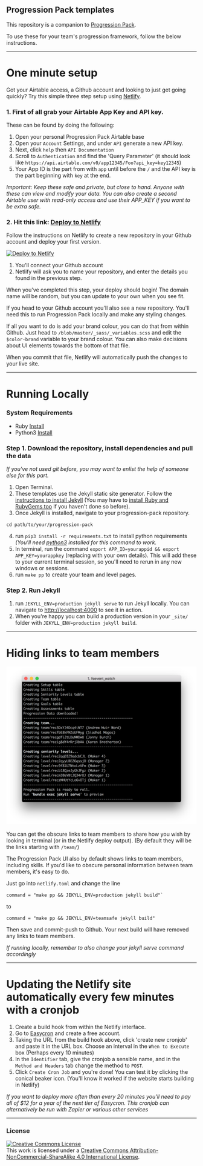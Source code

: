 ## Progression Pack templates

This repository is a companion to [Progression Pack](https://progressionpack.com).

To use these for your team's progression framework, follow the below instructions.

---

# One minute setup

Got your Airtable access, a Github account and looking to just get going quickly? Try this simple three step setup using [Netlify](https://netlify.com).


### 1. First of all grab your Airtable App Key and API key. 

These can be found by doing the following:

1. Open your personal Progression Pack Airtable base
2. Open your `Account` Settings, and under `API` generate a new API key.
2. Next, click `help` then `API Documentation`
3. Scroll to `Authentication` and find the 'Query Parameter' (it should look like `https://api.airtable.com/v0/app12345/Foo?api_key=key12345`)
4. Your App ID is the part from with `app` until before the `/` and the API key is the part beginning with `key` at the end.

_Important: Keep these safe and private, but close to hand. Anyone with these can view and modify your data. You can also create a second Airtable user with read-only access and use their APP_KEY if you want to be extra safe._


### 2. Hit this link: [Deploy to Netlify](https://app.netlify.com/start/deploy?repository=https://github.com/jonnyburch/progressionpack-static) 

Follow the instructions on Netlify to create a new repository in your Github account and deploy your first version.

<a href="https://app.netlify.com/start/deploy?repository=https://github.com/jonnyburch/progressionpack-static">
  <img src="https://www.netlify.com/img/deploy/button.svg" title="Deploy to Netlify">
</a>

1. You'll connect your Github account
2. Netlify will ask you to name your repository, and enter the details you found in the previous step.

When you've completed this step, your deploy should begin! The domain name will be random, but you can update to your own when you see fit.

If you head to your Github account you'll also see a new repository. You'll need this to run Progression Pack locally and make any styling changes.

If all you want to do is add your brand colour, you can do that from within Github. Just head to `/blob/master/_sass/_variables.scss` and edit the `$color-brand` variable to your brand colour. You can also make decisions about UI elements towards the bottom of that file.

When you commit that file, Netlify will automatically push the changes to your live site.


---

# Running Locally

### System Requirements
- Ruby [Install](https://jekyllrb.com/docs/installation/macos/)
- Python3 [Install](https://realpython.com/installing-python/#macos-mac-os-x)

### Step 1. Download the repository, install dependencies and pull the data

_If you've not used git before, you may want to enlist the help of someone else for this part._

1. Open Terminal.
2. These templates use the Jekyll static site generator. Follow the [instructions to install Jekyll](https://jekyllrb.com/) (You may have to [install Ruby and RubyGems too](https://jekyllrb.com/docs/installation/) if you haven't done so before).
3. Once Jekyll is installed, navigate to your progression-pack repository.
```
cd path/to/your/progression-pack
```
4. run `pip3 install -r requirements.txt` to install python requirements _(You'll need [python3](https://realpython.com/installing-python/#macos-mac-os-x) installed for this command to work._
5. In terminal, run the command `export APP_ID=yourappid && export APP_KEY=yourappkey` (replacing with your own details). This will add these to your current terminal session, so you'll need to rerun in any new windows or sessions.
6. run `make pp` to create your team and level pages.


### Step 2. Run Jekyll

1. run `JEKYLL_ENV=production jekyll serve` to run Jekyll locally. You can navigate to [http://localhost:4000](http://localhost:4000) to see it in action.
2. When you're happy you can build a production version in your `_site/` folder with `JEKYLL_ENV=production jekyll build`.

---

# Hiding links to team members

<img src="assets/docs/terminal-links.png" width="600" alt="terminal output" /> 

You can get the obscure links to team members to share how you wish by looking in terminal (or in the Netlify deploy output). (By default they will be the links starting with `/team/`)

The Progression Pack UI also by default shows links to team members, including skills. If you'd like to obscure personal information between team members, it's easy to do. 

Just go into `netlify.toml` and change the line 
```
command = "make pp && JEKYLL_ENV=production jekyll build"`
```
to
```
command = "make pp && JEKYLL_ENV=teamsafe jekyll build"
```
Then save and commit-push to Github. Your next build will have removed any links to team members.

_If running locally, remember to also change your jekyll serve command accordingly_

---

# Updating the Netlify site automatically every few minutes with a cronjob

1. Create a build hook from within the Netlify interface. 
2. Go to [Easycron](https://www.easycron.com) and create a free account.
3. Taking the URL from the build hook above, click 'create new cronjob' and paste it in the URL box. Choose an interval in the `When to Execute` box (Perhaps every 10 minutes)
4. In the `Identifier` tab, give the cronjob a sensible name, and in the `Method and Headers` tab change the method to `POST`.
5. Click `Create Cron Job` and you're done! You can test it by clicking the conical beaker icon. (You'll know it worked if the website starts building in Netlify)

_If you want to deploy more often than every 20 minutes you'll need to pay all of $12 for a year of the next tier of Easycron. This cronjob can alternatively be run with Zapier or various other services_



---

### License

<a rel="license" href="http://creativecommons.org/licenses/by-nc-sa/4.0/"><img alt="Creative Commons License" style="border-width:0" src="https://i.creativecommons.org/l/by-nc-sa/4.0/88x31.png" /></a><br />This work is licensed under a <a rel="license" href="http://creativecommons.org/licenses/by-nc-sa/4.0/">Creative Commons Attribution-NonCommercial-ShareAlike 4.0 International License</a>.